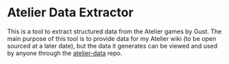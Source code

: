 # Atelier Data Extractor

This is a tool to extract structured data from the Atelier games by Gust. The main purpose of this tool is to provide
data for my Atelier wiki (to be open sourced at a later date), but the data it generates can be viewed and used by
anyone through the [atelier-data](https://github.com/holly-hacker/atelier-data) repo.
